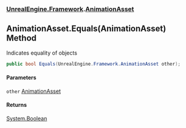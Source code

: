 ### [UnrealEngine.Framework](UnrealEngine_Framework.md 'UnrealEngine.Framework').[AnimationAsset](AnimationAsset.md 'UnrealEngine.Framework.AnimationAsset')
## AnimationAsset.Equals(AnimationAsset) Method
Indicates equality of objects  
```csharp
public bool Equals(UnrealEngine.Framework.AnimationAsset other);
```
#### Parameters
<a name='UnrealEngine_Framework_AnimationAsset_Equals(UnrealEngine_Framework_AnimationAsset)_other'></a>
`other` [AnimationAsset](AnimationAsset.md 'UnrealEngine.Framework.AnimationAsset')  
  
#### Returns
[System.Boolean](https://docs.microsoft.com/en-us/dotnet/api/System.Boolean 'System.Boolean')  
